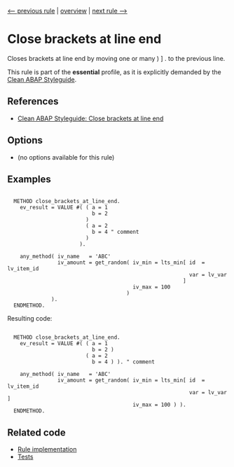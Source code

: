 [<-- previous rule](SpaceAroundTextLiteralRule.md) | [overview](../rules.md) | [next rule -->](SpaceBeforePeriodRule.md)

# Close brackets at line end

Closes brackets at line end by moving one or many \) \] . to the previous line.

This rule is part of the **essential** profile, as it is explicitly demanded by the [Clean ABAP Styleguide](https://github.com/SAP/styleguides/blob/main/clean-abap/CleanABAP.md).

## References

* [Clean ABAP Styleguide: Close brackets at line end](https://github.com/SAP/styleguides/blob/main/clean-abap/CleanABAP.md#close-brackets-at-line-end)

## Options

* \(no options available for this rule\)

## Examples


```ABAP

  METHOD close_brackets_at_line_end.
    ev_result = VALUE #( ( a = 1
                           b = 2
                         )
                         ( a = 2
                           b = 4 " comment
                         )
                       ).

    any_method( iv_name   = 'ABC'
                iv_amount = get_random( iv_min = lts_min[ id  = lv_item_id
                                                          var = lv_var
                                                        ]
                                        iv_max = 100
                                      )
              ).
  ENDMETHOD.
```

Resulting code:

```ABAP

  METHOD close_brackets_at_line_end.
    ev_result = VALUE #( ( a = 1
                           b = 2 )
                         ( a = 2
                           b = 4 ) ). " comment

    any_method( iv_name   = 'ABC'
                iv_amount = get_random( iv_min = lts_min[ id  = lv_item_id
                                                          var = lv_var ]
                                        iv_max = 100 ) ).
  ENDMETHOD.
```

## Related code

* [Rule implementation](../../com.sap.adt.abapcleaner/src/com/sap/adt/abapcleaner/rules/spaces/ClosingBracketsPositionRule.java)
* [Tests](../../test/com.sap.adt.abapcleaner.test/src/com/sap/adt/abapcleaner/rules/spaces/ClosingBracketsPositionTest.java)

